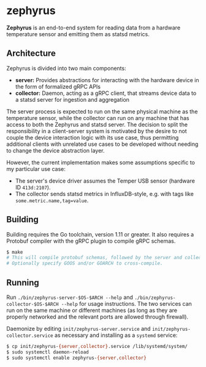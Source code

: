 # zephyrus

**Zephyrus** is an end-to-end system for reading data from a hardware temperature sensor and emitting them as statsd metrics.

## Architecture

Zephyrus is divided into two main components:

* **server:** Provides abstractions for interacting with the hardware device in the form of formalized gRPC APIs
* **collector:** Daemon, acting as a gRPC client, that streams device data to a statsd server for ingestion and aggregation

The server process is expected to run on the same physical machine as the temperature sensor, while the collector can run on any machine that has access to both the Zephyrus and statsd server. The decision to split the responsibility in a client-server system is motivated by the desire to not couple the device interaction logic with its use case, thus permitting additional clients with unrelated use cases to be developed without needing to change the device abstraction layer.

However, the current implementation makes some assumptions specific to my particular use case:

* The server's device driver assumes the Temper USB sensor (hardware ID `413d:2107`).
* The collector sends statsd metrics in InfluxDB-style, e.g. with tags like `some.metric.name,tag=value`.

## Building

Building requires the Go toolchain, version 1.11 or greater. It also requires a Protobuf compiler with the gRPC plugin to compile gRPC schemas.

```bash
$ make
# This will compile protobuf schemas, followed by the server and collector.
# Optionally specify GOOS and/or GOARCH to cross-compile.
```

## Running

Run `./bin/zephyrus-server-$OS-$ARCH --help` and `./bin/zephyrus-collector-$OS-$ARCH --help` for usage instructions. The two services can run on the same machine or different machines (as long as they are properly networked and the relevant ports are allowed through firewall).

Daemonize by editing `init/zephyrus-server.service` and `init/zephyrus-collector.service` as necessary and installing as a `systemd` service:

```bash
$ cp init/zephyrus-{server,collector}.service /lib/systemd/system/
$ sudo systemctl daemon-reload
$ sudo systemctl enable zephyrus-{server,collector}
```
